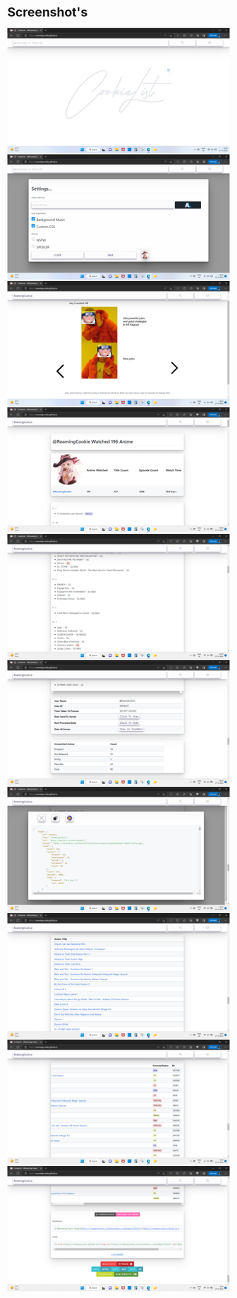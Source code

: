 # Screenshot's

![](/screenshots/01.png)
![](/screenshots/02.png)
![](/screenshots/03.png)
![](/screenshots/04.png)
![](/screenshots/05.png)
![](/screenshots/06.png)
![](/screenshots/07.png)
![](/screenshots/08.png)
![](/screenshots/09.png)
![](/screenshots/10.png)

